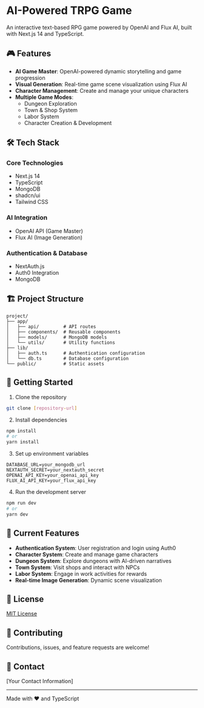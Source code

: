 # AI-Powered TRPG Game

An interactive text-based RPG game powered by OpenAI and Flux AI, built with Next.js 14 and TypeScript.

## 🎮 Features

- **AI Game Master**: OpenAI-powered dynamic storytelling and game progression
- **Visual Generation**: Real-time game scene visualization using Flux AI
- **Character Management**: Create and manage your unique characters
- **Multiple Game Modes**:
  - Dungeon Exploration
  - Town & Shop System
  - Labor System
  - Character Creation & Development

## 🛠 Tech Stack

### Core Technologies
- Next.js 14
- TypeScript
- MongoDB
- shadcn/ui
- Tailwind CSS

### AI Integration
- OpenAI API (Game Master)
- Flux AI (Image Generation)

### Authentication & Database
- NextAuth.js
- Auth0 Integration
- MongoDB

## 🏗 Project Structure

```
project/
├── app/
│   ├── api/         # API routes
│   ├── components/  # Reusable components
│   ├── models/      # MongoDB models
│   └── utils/       # Utility functions
├── lib/
│   ├── auth.ts      # Authentication configuration
│   └── db.ts        # Database configuration
└── public/          # Static assets
```

## 🚀 Getting Started

1. Clone the repository
```bash
git clone [repository-url]
```

2. Install dependencies
```bash
npm install
# or
yarn install
```

3. Set up environment variables
```env
DATABASE_URL=your_mongodb_url
NEXTAUTH_SECRET=your_nextauth_secret
OPENAI_API_KEY=your_openai_api_key
FLUX_AI_API_KEY=your_flux_api_key
```

4. Run the development server
```bash
npm run dev
# or
yarn dev
```

## 🎯 Current Features

- **Authentication System**: User registration and login using Auth0
- **Character System**: Create and manage game characters
- **Dungeon System**: Explore dungeons with AI-driven narratives
- **Town System**: Visit shops and interact with NPCs
- **Labor System**: Engage in work activities for rewards
- **Real-time Image Generation**: Dynamic scene visualization

## 📝 License

[MIT License](LICENSE)

## 🤝 Contributing

Contributions, issues, and feature requests are welcome!

## 📧 Contact

[Your Contact Information]

---
Made with ❤️ and TypeScript